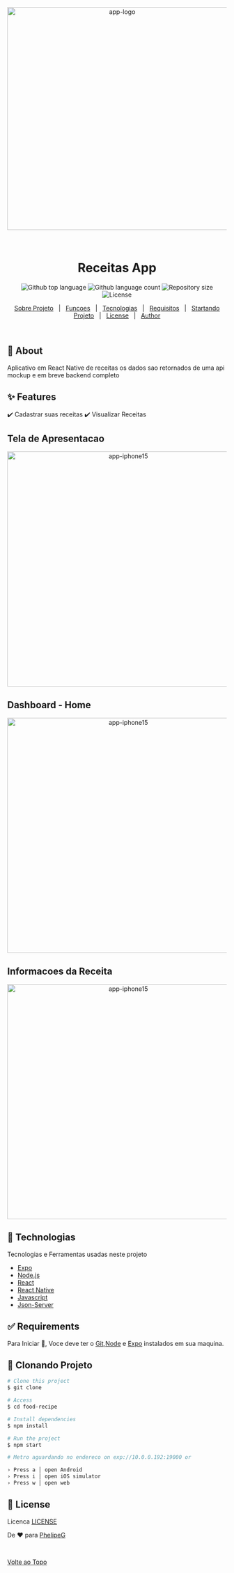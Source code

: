 <div align="center" id="top"> 
  <img width="512" height="512"  src="https://img.icons8.com/external-flaticons-flat-flat-icons/512/external-food-street-food-flaticons-flat-flat-icons-3.png" alt="app-logo" />

  &#xa0;

  <!-- <a href="https://nativehelp.netlify.app">Demo</a> -->
</div>

<h1 align="center">Receitas App</h1>

<p align="center">
  <img alt="Github top language" src="https://img.shields.io/github/languages/top/Guilhaof/weather-app?color=56BEB8">

  <img alt="Github language count" src="https://img.shields.io/github/languages/count/Guilhaof/weather-app?color=56BEB8">

  <img alt="Repository size" src="https://img.shields.io/github/repo-size/Guilhaof/weather-app?color=56BEB8">

  <img alt="License" src="https://img.shields.io/github/license/Guilhaof/weather-app?color=56BEB8">

</p>


<p align="center">
  <a href="#dart-about">Sobre Projeto</a> &#xa0; | &#xa0; 
  <a href="#sparkles-features">Funcoes</a> &#xa0; | &#xa0;
  <a href="#rocket-technologies">Tecnologias</a> &#xa0; | &#xa0;
  <a href="#white_check_mark-requirements">Requisitos</a> &#xa0; | &#xa0;
  <a href="#checkered_flag-starting">Startando Projeto</a> &#xa0; | &#xa0;
  <a href="#memo-license">License</a> &#xa0; | &#xa0;
  <a href="https://github.com/Guilhaof" target="_blank">Author</a>
</p>

<br>

## :dart: About ##

Aplicativo em React Native de receitas os dados sao retornados de uma api mockup e em breve backend completo

## :sparkles: Features ##

:heavy_check_mark: Cadastrar suas receitas 
:heavy_check_mark: Visualizar Receitas 


<h2> Tela de Apresentacao </h2>
<p align="center"> 
 <img src="https://github.com/GuilhaoF/food-app/assets/67026555/556bfde3-92c7-47f8-8738-316af69a7249" widht='340px' height='540px'    alt="app-iphone15"/>
</p>

<h2> Dashboard - Home</h2>
<p align="center"> 
 <img src="https://github.com/GuilhaoF/food-app/assets/67026555/6a1b849f-c4c7-4eda-9c44-a9a5e14ea959" widht='340px' height='540px'    alt="app-iphone15"/>
</p>


<h2> Informacoes da Receita </h2>
<p align="center"> 
 <img src="https://github.com/GuilhaoF/food-app/assets/67026555/527212fe-b490-4b45-955a-b11900a4668b" widht='340px' height='540px'    alt="app-iphone15"/>
</p>


## :rocket: Technologias ##

Tecnologias e Ferramentas usadas neste projeto

- [Expo](https://expo.io/)
- [Node.js](https://nodejs.org/en/)
- [React](https://pt-br.reactjs.org/)
- [React Native](https://reactnative.dev/)
- [Javascript](https://developer.mozilla.org/pt-BR/docs/Web/JavaScript)
- [Json-Server]()

## :white_check_mark: Requirements ##

Para Iniciar :checkered_flag:, Voce deve ter o [Git](https://git-scm.com),[Node](https://nodejs.org/en/)  e [Expo](https://expo.dev/) instalados em sua maquina.

## :checkered_flag: Clonando Projeto ##

```bash
# Clone this project
$ git clone 

# Access
$ cd food-recipe

# Install dependencies
$ npm install

# Run the project
$ npm start

# Metro aguardando no endereco on exp://10.0.0.192:19000 or 

› Press a │ open Android
› Press i │ open iOS simulator
› Press w │ open web

```

## :memo: License ##

Licenca [LICENSE](LICENSE.md) 


De :heart: para <a href="https://github.com/PhelipeG" target="_blank">PhelipeG</a>

&#xa0;

<a href="#top">Volte ao Topo</a>
